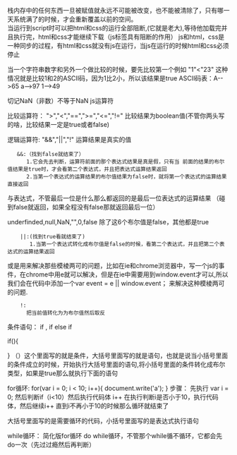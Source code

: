 栈内存中的任何东西一旦被赋值就永远不可能被改变，也不能被清除了，只有哪一天系统满了的时候，才会重新覆盖以前的空间。  
当运行到script时可以把html和css的运行全部阻断,(它就是老大),等待他加载完并且执行完，html和css才能继续下载（js标签具有阻断的作用）
js和html，css是一种同步的过程，有html和css就没有js在运行，当js在运行的时候html和css必须停止

当一个字符串数字和另外一个做比较的时候，要先比较第一个例如   "1"<"23" 这种情况就是比较1和2的ASCII码，因为1比2小，所以该结果是true
ASCII码表：A-->65
           a-->97
           1-->49

切记NaN（非数）不等于NaN
                     js运算符

比较运算符：
           ">","<","==",">=","<=","!=" 
           比较结果为boolean值(不管你两头写的啥，比较结果一定是true或者false)


逻辑运算符:
          "&&","||","!"
          运算结果是真实的值


       &&:（找到false就结束了）
          1.它会先去判断，运算符前面的那个表达式结果是真是假，只有当 前面的结果的布尔值结果是true时，才会看第二个表达式，并且把表达式运算结果返回
          2.当第一个表达式的运算结果的布尔值结果为false时，就将第一个表达式的运算结果直接返回

与表达式，不管最后一位是什么那么都返回的是最后一位表达式的运算结果
（碰到false就返回，如果全程没有false那就返回最后一位）

underfinded,null,NaN,"",0,false   除了这6个布尔值是false，其他都是true

        ||:(找到true看就结束了)  
           1.当第一个表达式转化成布尔值是false的时候，看第二个表达式，并且把第二个表达式的运算结果返回

或是用来解决那些模棱两可的问题，比如在ie和chrome浏览器中，写一个js的事件，在chrome中用e就可以解决，但是在ie中需要用到window.event才可以,所以我们会在代码中添加一个var event = e || window.event；  来解决这种模棱两可的问题.

    
        !:
          把当前值转化为为布尔值然后取反


条件语句：       if , if else if

if(){

}
（）这个里面写的就是条件，大括号里面写的就是语句，也就是说当小括号里面的条件成立的时候，开始执行大括号里面的语句,将小括号里面的条件转化成布尔类型，如果是true那么就执行下面的语句

for循环: 
        for(var i = 0; i < 10; i++){
            document.write('a');
        }
步骤：
     先执行 var i = 0;
     然后判断if（i<10）然后执行代码体
     i++
     在执行判断i是否小于10，执行代码体，然后继续i++
     直到i不再小于10的时候那么循环就结束了

大括号里面写的是需要循环的代码，小括号里面写的是表达式执行语句


while循环：
                     简化版for循环
do while循环，不管那个while循不循环，它都会先do一次（先过过瘾然后再判断）
